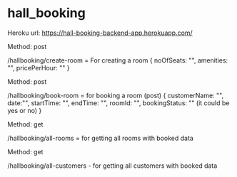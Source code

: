 # hall_booking

Heroku url: https://hall-booking-backend-app.herokuapp.com/

Method: post

/hallbooking/create-room = For creating a room 
{
noOfSeats: "",
amenities: "",
pricePerHour: ""
}


Method: post

/hallbooking/book-room = for booking a room (post)
{
customerName: "",
date:"",
startTime: "",
endTime: "",
roomId: "",
bookingStatus: "" (it could be yes or no)
}


Method: get

/hallbooking/all-rooms = for getting all rooms with booked data

Method: get

/hallbooking/all-customers - for getting all customers with booked data 
